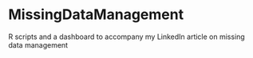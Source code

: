 # MissingDataManagement
R scripts and a dashboard to accompany my LinkedIn article on missing data management
